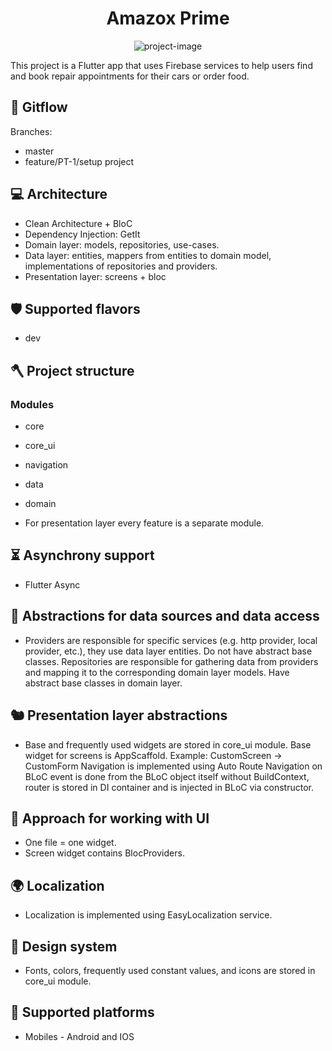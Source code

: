 <h1 align="center" id="title">Amazox Prime</h1>

<p align="center"><img src="https://firebasestorage.googleapis.com/v0/b/innofire-ccce6.appspot.com/o/Screenshot%202023-06-27%20130937.png?alt=media&amp;token=9f95ee4d-4da1-4f72-a99e-1fc92c63b560" alt="project-image"></p>

<p id="description">This project is a Flutter app that uses Firebase services to help users find and book repair appointments for their cars or order food.</p>

  
  
<h2>🧐 Gitflow </h2>

Branches: 
* master
* feature/PT-1/setup project

  
<h2>💻 Architecture </h2>

*   Clean Architecture + BloC
*   Dependency Injection: GetIt
*   Domain layer: models, repositories, use-cases.
*   Data layer: entities, mappers from entities to domain model, implementations of 
    repositories and providers.
*   Presentation layer: screens + bloc


<h2>🛡️ Supported flavors </h2>

 *  dev


<h2>🪓 Project structure </h2>

<h3> Modules </h3>
 
 *  core
 
 *  core_ui
 
 *  navigation
 
 *  data
 
 *  domain
 
 *  For presentation layer every feature is a separate module.

<h2>⏳ Asynchrony support </h2>

 *  Flutter Async

<h2> 📑 Abstractions for data sources and data access </h2>

* Providers are responsible for specific services (e.g. http provider, local provider, etc.),
they use data layer entities. Do not have abstract base classes.
Repositories are responsible for gathering data from providers
and mapping it to the corresponding domain layer models. Have abstract base classes in domain layer.

<h2> 🐿️ Presentation layer abstractions </h2>

* Base and frequently used widgets are stored in core_ui module.
Base widget for screens is AppScaffold.
Example: CustomScreen -> CustomForm
Navigation is implemented using Auto Route
Navigation on BLoC event is done from the BLoC object itself without BuildContext,
router is stored in DI container and is injected in BLoC via constructor.


<h2> 🐧 Approach for working with UI </h2>

* One file = one widget.
* Screen widget contains BlocProviders.


<h2> 🌍 Localization </h2>

* Localization is implemented using EasyLocalization service.


<h2> 🎨 Design system  </h2>

* Fonts, colors, frequently used constant values, and icons are stored in core_ui 
  module.

<h2> 📲 Supported platforms  </h2>

* Mobiles - Android and IOS
 

   
